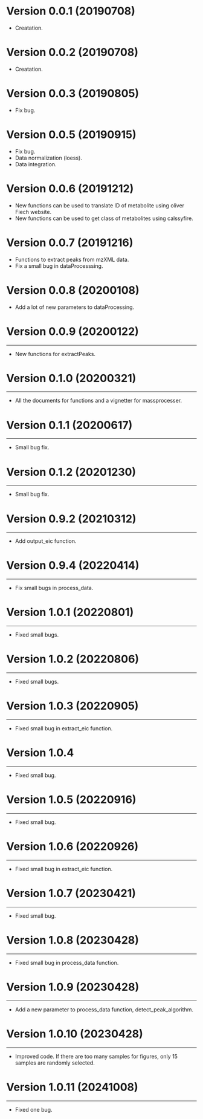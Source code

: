 # Version 0.0.1 (20190708)

* Creatation.

# Version 0.0.2 (20190708)

* Creatation.

# Version 0.0.3 (20190805)

* Fix bug.

# Version 0.0.5 (20190915)

* Fix bug.
* Data normalization (loess).
* Data integration.

# Version 0.0.6 (20191212)


* New functions can be used to translate ID of metabolite using oliver Fiech website.
* New functions can be used to get class of metabolites using calssyfire.

# Version 0.0.7 (20191216)

* Functions to extract peaks from mzXML data.
* Fix a small bug in dataProcesssing.

# Version 0.0.8 (20200108)

* Add a lot of new parameters to dataProcessing.


# Version 0.0.9 (20200122)
--------------
* New functions for extractPeaks.


# Version 0.1.0 (20200321)
--------------
* All the documents for functions and a vignetter for massprocesser.

# Version 0.1.1 (20200617)
--------------
* Small bug fix.

# Version 0.1.2 (20201230)
--------------
* Small bug fix.

# Version 0.9.2 (20210312)
--------------
* Add output_eic function.

# Version 0.9.4 (20220414)
--------------
* Fix small bugs in process_data.

# Version 1.0.1 (20220801)
--------------
* Fixed small bugs.

# Version 1.0.2 (20220806)
--------------
* Fixed small bugs.

# Version 1.0.3 (20220905)
--------------
* Fixed small bug in extract_eic function.

# Version 1.0.4
--------------
* Fixed small bug.

# Version 1.0.5 (20220916)
--------------
* Fixed small bug.

# Version 1.0.6 (20220926)
--------------
* Fixed small bug in extract_eic function.

# Version 1.0.7 (20230421)
--------------
* Fixed small bug.

# Version 1.0.8 (20230428)
--------------
* Fixed small bug in process_data function.

# Version 1.0.9 (20230428)
--------------
* Add a new parameter to process_data function, detect_peak_algorithm.

# Version 1.0.10 (20230428)
--------------
* Improved code. If there are too many samples for figures, only 15 samples are randomly selected.

# Version 1.0.11 (20241008)
--------------
* Fixed one bug.
